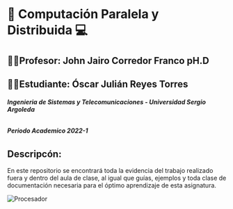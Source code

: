 # 🚀 Computación Paralela y Distribuida 💻
## 👨‍🏫**Profesor:** John Jairo Corredor Franco pH.D
## 👨‍💻**Estudiante:** Óscar Julián Reyes Torres
###### ***Ingenieria de Sistemas y Telecomunicaciones - Universidad Sergio Argoleda*** 
###### ***Periodo Academico 2022-1***

## Descripcón:
En este repositorio se encontrará toda la evidencia del trabajo realizado fuera y dentro del aula de clase, al igual que guías, ejemplos y toda clase de documentación necesaria para el óptimo aprendizaje de esta asignatura.

![Procesador](https://user-images.githubusercontent.com/86756267/152817701-ce51d210-4e4f-44f4-a551-b0df014bd1d3.jpg)
